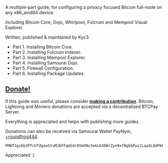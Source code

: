 A multiple-part guide, for configuring a privacy focused Bitcoin full-node on any x86_amd64 device.

Including Bitcoin Core, Dojo, Whirlpool, Fulcrum and Mempool Visual Explorer.

Written, published & maintained by Kyc3.

-   Part 1. Installing Bitcoin Core.
-   Part 2. Installing Fulcrum Indexer.
-   Part 3. Installing Mempool Explorer.
-   Part 4. Installing Samourai Dojo.
-   Part 5. Firewall Configuration.
-   Part 6. Installing Package Updates.

## [Donate!](https://btcpay.kyc3.life/apps/2Skb4H3KhT2AcwWJFSBMGUrgwvGF/pos)
 If this guide was useful, please consider [**making a contribution**](https://btcpay.kyc3.life/apps/2Skb4H3KhT2AcwWJFSBMGUrgwvGF/pos). Bitcoin, Lightning and Monero donations are accepted via a decentralised BTCPay Server. 

Everything is appreciated and helps with publishing more guides.

Donations can also be received via Samourai Wallet PayNym, [+roundfrog444](https://paynym.is/+roundfrog444).

    PM8TJgs6b3PTcUTdgewStvMJ8FFqm5dr8SmVNv3ekLE49BrZyn9xfNgbbPwi1LqaXL8dP68AQgfdE3YrAZjQqJoE4tnWcTTtJpUXG1hTMfYTQ81pinLg

Appreciated :)
